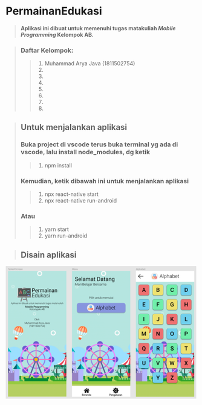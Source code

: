 # PermainanEdukasi

>#### Aplikasi ini dibuat untuk memenuhi tugas matakuliah *Mobile Programming* Kelompok AB.

>### Daftar Kelompok:
>>1. Muhammad Arya Java (1811502754)
>>2.
>>3.
>>4.
>>5.
>>6.
>>7.
>>8.

>## Untuk menjalankan aplikasi
>
>### Buka project di vscode terus buka terminal yg ada di vscode, lalu install node_modules, dg ketik
>>1. npm install
>### Kemudian, ketik dibawah ini untuk menjalankan aplikasi
>>1. npx react-native start
>>2. npx react-native run-android
>>
>### Atau
>>1. yarn start
>>2. yarn run-android

>## Disain aplikasi
>
![PermainanEdukasi. Mari Belajar Bersama!](src/assets/images/Tampilan-Aplikasi-PermainanEdukasi.png  "PermainanEdukasi")
